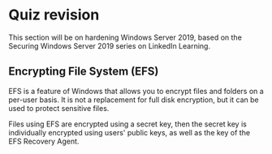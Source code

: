 # Quiz revision

This section will be on hardening Windows Server 2019, based on the Securing Windows Server 2019 series on LinkedIn Learning.

## Encrypting File System (EFS)

EFS is a feature of Windows that allows you to encrypt files and folders on a per-user basis. It is not a replacement for full disk encryption, but it can be used to protect sensitive files.

Files using EFS are encrypted using a secret key, then the secret key is individually encrypted using users' public keys, as well as the key of the EFS Recovery Agent.
